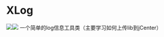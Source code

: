 # XLog
<a href='https://bintray.com/brightmi/maven/cclog?source=watch' alt='Get automatic notifications about new "cclog" versions'><img src='https://www.bintray.com/docs/images/bintray_badge_color.png'></a><a href='https://bintray.com/brightmi/maven/cclog?source=watch' alt='Get automatic notifications about new "cclog" versions'><img src='https://www.bintray.com/docs/images/bintray_badge_color.png'></a>
一个简单的log信息工具类（主要学习如何上传lib到jCenter）
